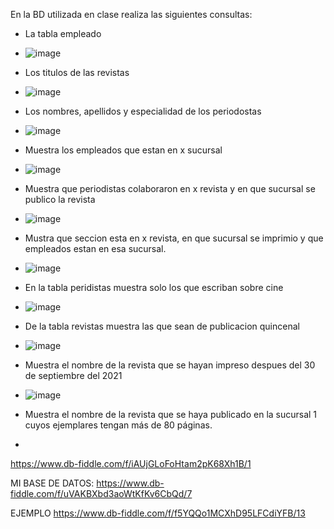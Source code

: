 En la BD utilizada en clase realiza las siguientes consultas:

* La tabla empleado
* ![image](https://user-images.githubusercontent.com/101658619/170726631-db4b30da-9604-4d92-9333-9769bc974f20.png)

* Los titulos de las revistas 
* ![image](https://user-images.githubusercontent.com/101658619/170727191-7943a2dd-4841-4929-992f-2c77a6238ee2.png)

* Los nombres, apellidos y especialidad de los periodostas
* ![image](https://user-images.githubusercontent.com/101658619/170727681-318799c1-3a07-4171-a6d0-cb82214fec91.png)


* Muestra los empleados que estan en x sucursal
* ![image](https://user-images.githubusercontent.com/101658619/170730713-5a4792f3-3dd0-4047-8e39-d81e34107c4f.png)

* Muestra que periodistas colaboraron en x revista y en que sucursal se publico la revista
* ![image](https://user-images.githubusercontent.com/101658619/170734977-b0e4e740-00ef-4e81-918b-a2d7c25746fc.png)


* Mustra que seccion esta en x revista, en que sucursal se imprimio y que empleados estan en esa sucursal.
* ![image](https://user-images.githubusercontent.com/101658619/170737907-6f2d148d-5d2f-4807-a77d-2332be72173c.png)

* En la tabla peridistas muestra solo los que escriban sobre cine
* ![image](https://user-images.githubusercontent.com/101658619/170739654-45001044-c658-4373-bf78-1abf58e117fb.png)

* De la tabla revistas muestra las que sean de publicacion quincenal
* ![image](https://user-images.githubusercontent.com/101658619/170740122-8c48d95e-1961-4589-a7be-d342ae935b8b.png)

* Muestra el nombre de la revista que se hayan impreso despues del 30 de septiembre del 2021
* ![image](https://user-images.githubusercontent.com/101658619/171624224-b04872b4-823b-42d3-bf52-7cd0f091c0d0.png)


* Muestra el nombre de la revista que se haya publicado en la sucursal 1 cuyos ejemplares tengan más de 80 páginas.
* 

https://www.db-fiddle.com/f/iAUjGLoFoHtam2pK68Xh1B/1

MI BASE DE DATOS: https://www.db-fiddle.com/f/uVAKBXbd3aoWtKfKv6CbQd/7

EJEMPLO
https://www.db-fiddle.com/f/f5YQQo1MCXhD95LFCdiYFB/13
